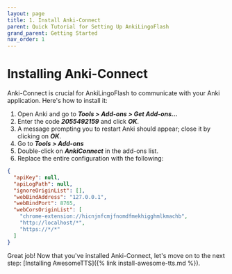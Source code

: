 ```yaml
---
layout: page
title: 1. Install Anki-Connect
parent: Quick Tutorial for Setting Up AnkiLingoFlash
grand_parent: Getting Started
nav_order: 1
---
```


# Installing Anki-Connect

Anki-Connect is crucial for AnkiLingoFlash to communicate with your Anki application. Here's how to install it:

1. Open Anki and go to <i><strong>Tools > Add-ons > Get Add-ons...</strong></i>
2. Enter the code <i><strong>2055492159</strong></i> and click <i><strong>OK</strong></i>.
3. A message prompting you to restart Anki should appear; close it by clicking on <i><strong>OK</strong></i>.
4. Go to <i><strong>Tools > Add-ons</strong></i>
5. Double-click on <i><strong>AnkiConnect</strong></i> in the add-ons list.
6. Replace the entire configuration with the following:

```json
{
  "apiKey": null,
  "apiLogPath": null,
  "ignoreOriginList": [],
  "webBindAddress": "127.0.0.1",
  "webBindPort": 8765,
  "webCorsOriginList": [
    "chrome-extension://hicnjnfcmjfnomdfmekhigghmlkmachb",
    "http://localhost/*",
    "https://*/*"
  ]
}
```

Great job! Now that you've installed Anki-Connect, let's move on to the next step: [Installing AwesomeTTS]({% link install-awesome-tts.md %}).